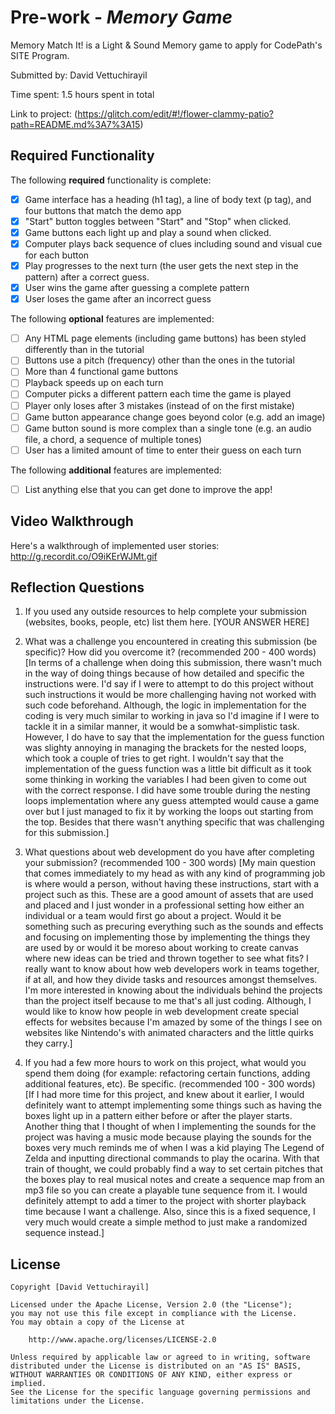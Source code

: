 # Pre-work - _Memory Game_

Memory Match It! is a Light & Sound Memory game to apply for CodePath's SITE Program.

Submitted by: David Vettuchirayil

Time spent: 1.5 hours spent in total

Link to project: (https://glitch.com/edit/#!/flower-clammy-patio?path=README.md%3A7%3A15)

## Required Functionality

The following **required** functionality is complete:

- [x] Game interface has a heading (h1 tag), a line of body text (p tag), and four buttons that match the demo app
- [x] "Start" button toggles between "Start" and "Stop" when clicked.
- [x] Game buttons each light up and play a sound when clicked.
- [x] Computer plays back sequence of clues including sound and visual cue for each button
- [x] Play progresses to the next turn (the user gets the next step in the pattern) after a correct guess.
- [x] User wins the game after guessing a complete pattern
- [x] User loses the game after an incorrect guess

The following **optional** features are implemented:

- [ ] Any HTML page elements (including game buttons) has been styled differently than in the tutorial
- [ ] Buttons use a pitch (frequency) other than the ones in the tutorial
- [ ] More than 4 functional game buttons
- [ ] Playback speeds up on each turn
- [ ] Computer picks a different pattern each time the game is played
- [ ] Player only loses after 3 mistakes (instead of on the first mistake)
- [ ] Game button appearance change goes beyond color (e.g. add an image)
- [ ] Game button sound is more complex than a single tone (e.g. an audio file, a chord, a sequence of multiple tones)
- [ ] User has a limited amount of time to enter their guess on each turn

The following **additional** features are implemented:

- [ ] List anything else that you can get done to improve the app!

## Video Walkthrough

Here's a walkthrough of implemented user stories:
http://g.recordit.co/O9iKErWJMt.gif

## Reflection Questions

1. If you used any outside resources to help complete your submission (websites, books, people, etc) list them here.
   [YOUR ANSWER HERE]

2. What was a challenge you encountered in creating this submission (be specific)? How did you overcome it? (recommended 200 - 400 words)
   [In terms of a challenge when doing this submission, there wasn't much in the way of doing things because of how detailed and specific
   the instructions were. I'd say if I were to attempt to do this project without such instructions it would be more challenging having not
   worked with such code beforehand. Although, the logic in implementation for the coding is very much similar to working in java so I'd imagine
   if I were to tackle it in a similar manner, it would be a somwhat-simplistic task. However, I do have to say that the implementation for the guess function
   was slighty annoying in managing the brackets for the nested loops, which took a couple of tries to get right. I wouldn't say that the implementation
   of the guess function was a little bit difficult as it took some thinking in working the variables I had been given to come out with the correct
   response. I did have some trouble during the nesting loops implementation where any guess attempted would cause a game over but I just managed to
   fix it by working the loops out starting from the top. Besides that there wasn't anything specific that was challenging for this submission.]

3. What questions about web development do you have after completing your submission? (recommended 100 - 300 words)
   [My main question that comes immediately to my head as with any kind of programming job is where would a person, without having these instructions, start
   with a project such as this. These are a good amount of assets that are used and placed and I just wonder in a professional setting how either an individual
   or a team would first go about a project. Would it be something such as precuring everything such as the sounds and effects and focusing on implementing those by
   implementing the things they are used by or would it be moreso about working to create canvas where new ideas can be tried and thrown together to see what fits?
   I really want to know about how web developers work in teams together, if at all, and how they divide tasks and resources amongst themselves. I'm more interested
   in knowing about the individuals behind the projects than the project itself because to me that's all just coding. Although, I would like to know how people in
   web development create special effects for websites because I'm amazed by some of the things I see on websites like Nintendo's with animated characters and the
   little quirks they carry.]

4. If you had a few more hours to work on this project, what would you spend them doing (for example: refactoring certain functions, adding additional features, etc). Be specific. (recommended 100 - 300 words)
   [If I had more time for this project, and knew about it earlier, I would definitely want to attempt implementing some things such as having the boxes light up in a pattern either before or after
   the player starts. Another thing that I thought of when I implementing the sounds for the project was having a music mode because playing the sounds for the boxes very much
   reminds me of when I was a kid playing The Legend of Zelda and inputting directional commands to play the ocarina. With that train of thought, we could probably find a way to
   set certain pitches that the boxes play to real musical notes and create a sequence map from an mp3 file so you can create a playable tune sequence from it. I would definitely
   attempt to add a timer to the project with shorter playback time because I want a challenge. Also, since this is a fixed sequence, I very much would create a simple method to
   just make a randomized sequence instead.]

## License

    Copyright [David Vettuchirayil]

    Licensed under the Apache License, Version 2.0 (the "License");
    you may not use this file except in compliance with the License.
    You may obtain a copy of the License at

        http://www.apache.org/licenses/LICENSE-2.0

    Unless required by applicable law or agreed to in writing, software
    distributed under the License is distributed on an "AS IS" BASIS,
    WITHOUT WARRANTIES OR CONDITIONS OF ANY KIND, either express or implied.
    See the License for the specific language governing permissions and
    limitations under the License.
